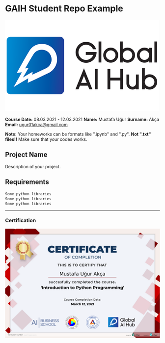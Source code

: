 # GAIH Student Repo Example
![](img/newlogo.png)

**Course Date:** 08.03.2021 - 12.03.2021
**Name:** Mustafa Uğur
**Surname:** Akça
**Email:** ugur01akca@gmail.com

**Note:** Your homeworks can be formats like ".ipynb" and ".py". **Not ".txt" files!!** Make sure that your codes works.  

## Project Name
Description of your project.

## Requirements
```
Some python libraries
Some python libraries
Some python libraries
```
---

### Certification
![](img/TopLearnerCertificate.png)


